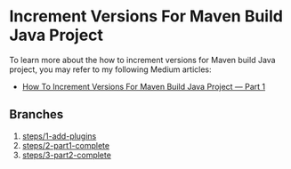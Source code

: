 # Increment Versions For Maven Build Java Project

To learn more about the how to increment versions for Maven build Java project, you may refer to my following Medium articles:
- [How To Increment Versions For Maven Build Java Project — Part 1](https://weikangchia.medium.com/how-to-increment-versions-for-the-maven-build-java-project-a7596cc501c2)

## Branches

1. [steps/1-add-plugins](https://github.com/weikangchia/increment-version-maven/tree/steps/1-add-plugins)
2. [steps/2-part1-complete](https://github.com/weikangchia/increment-version-maven/tree/steps/2-part1-complete)
3. [steps/3-part2-complete](https://github.com/weikangchia/increment-version-maven/tree/steps/3-part2-complete)
